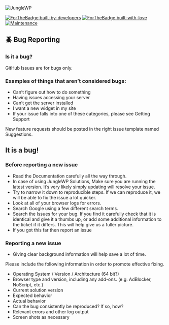 ![JungleWP](https://junglewp.s3.amazonaws.com/Assets/Logo.png)

[![ForTheBadge built-by-developers](http://ForTheBadge.com/images/badges/built-by-developers.svg)](https://junglewp.com) [![ForTheBadge built-with-love](http://ForTheBadge.com/images/badges/built-with-love.svg)](https://GitHub.com/Naereen/)
 [![Maintenance](https://img.shields.io/badge/Maintained%3F-yes-green.svg)](https://GitHub.com/Naereen/StrapDown.js/graphs/commit-activity) 


## :beetle: Bug Reporting

### Is it a bug?

GitHub Issues are for bugs only.

### Examples of things that aren’t considered bugs:

- Can’t figure out how to do something
- Having issues accessing your server
- Can’t get the server installed
- I want a new widget in my site
- If your issue falls into one of these categories, please see Getting Support

New feature requests should be posted in the right issue template named Suggestions.

## It is a bug!

### Before reporting a new issue

- Read the Documentation carefully all the way through.
- In case of using JungleWP Solutions, Make sure you are running the latest version. It’s very likely simply updating will resolve your issue.
- Try to narrow it down to reproducible steps. If we can reproduce it, we will be able to fix the issue a lot quicker.
- Look at all of your browser logs for errors.
- Search Google using a few different search terms.
- Search the Issues for your bug. If you find it carefully check that it is identical and give it a thumbs up, or add some additional information to the ticket if it differs. This will help give us a fuller picture.
- If you got this far then report an issue

### Reporting a new issue
- Giving clear background information will help save a lot of time.

Please include the following information in order to promote effective fixing.

- Operating System / Version / Architecture (64 bit?)
- Browser type and version, including any add-ons. (e.g. AdBlocker, NoScript, etc.)
- Current solution version
- Expected behavior
- Actual behavior
- Can the bug consistently be reproduced? If so, how?
- Relevant errors and other log output
- Screen shots as necessary

